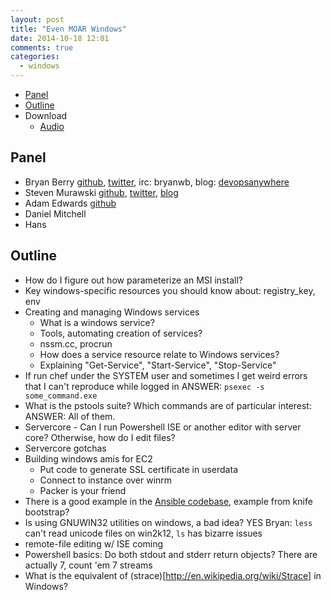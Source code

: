 ```yaml
---
layout: post
title: "Even MOAR Windows"
date: 2014-10-18 12:01
comments: true
categories:  
  - windows
---
```


* [Panel](http://foodfightshow.org/2014/10/even-moar-windows.html#panel)
* [Outline](http://foodfightshow.org/2014/10/even-moar-windows.html#outline)
* Download
  * [Audio](http://traffic.libsyn.com/foodfight/FFS081.mp3)

Panel<a name="panel"></a>
-----

* Bryan Berry [github](http://github.com/bryanwb), [twitter](http://twitter.com/bryanwb), irc: bryanwb, blog: [devopsanywhere](http://devopsanywhere.blogspot.com)
* Steven Murawski [github](https://github.com/smurawski), [twitter](https://twitter.com/stevenmurawski), [blog](http://stevenmurawski.com/)
* Adam Edwards [github](https://github.com/adamedx)
* Daniel Mitchell
* Hans

Outline<a name="outline"></a>
-------

* How do I figure out how parameterize an MSI install?
* Key windows-specific resources you should know about: registry_key, env
* Creating and managing Windows services
  * What is a windows service?
  * Tools, automating creation of services?
  * nssm.cc, procrun
  * How does a service resource relate to Windows services?
  * Explaining "Get-Service", "Start-Service", "Stop-Service"
* If run chef under the SYSTEM user and sometimes I get weird errors that I can't reproduce while logged in
  ANSWER: ```psexec -s some_command.exe```
* What is the pstools suite? Which commands are of particular interest: 
  ANSWER: All of them.
* Servercore - Can I run Powershell ISE or another editor with server core? Otherwise, how do I edit files?
* Servercore gotchas
* Building windows amis for EC2
  * Put code to generate SSL certificate in userdata
  * Connect to instance over winrm
  * Packer is your friend
* There is a good example in the [Ansible codebase](https://github.com/ansible/ansible/blob/devel/examples/scripts/ConfigureRemotingForAnsible.ps1), example from knife bootstrap?
* Is using GNUWIN32 utilities on windows, a bad idea? 
  YES Bryan: `less` can't read unicode files on win2k12, `ls` has bizarre issues
* remote-file editing w/ ISE coming
* Powershell basics: Do both stdout and stderr return objects? 
  There are actually 7, count 'em 7 streams
* What is the equivalent of (strace)[http://en.wikipedia.org/wiki/Strace] in Windows? 

